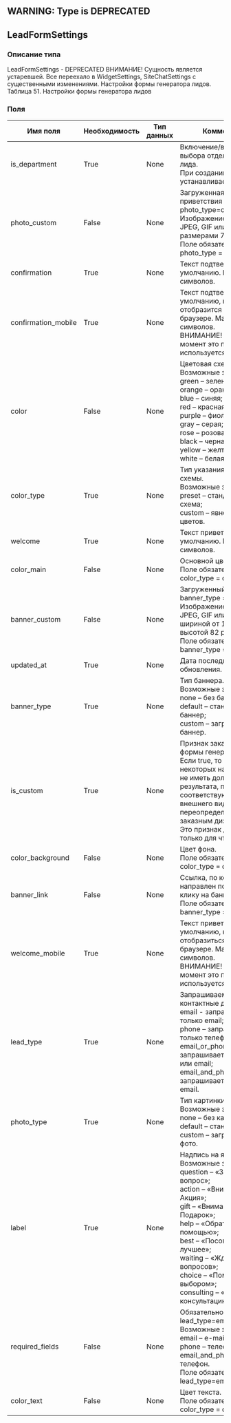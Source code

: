 
## WARNING: Type is DEPRECATED

## LeadFormSettings

### Описание типа
LeadFormSettings - DEPRECATED
ВНИМАНИЕ! Сущность является устаревшей. Все переехало в WidgetSettings, SiteChatSettings с существенными изменениями.
Настройки формы генератора лидов.
Таблица 51. Настройки формы генератора лидов


### Поля

| Имя поля | Необходимость | Тип данных | Комментарий |
|---|---|---|---|
|is_department|True|None|Включение/выключение выбора отдела в форме лида.<br/>При создании сайта устанавливается в false.<br/>|
|photo_custom|False|None|Загруженная картинка приветствия для photo_type=custom.<br/>Изображение в формате JPEG, GIF или PNG с размерами 70x70px.<br/>Поле обязательно для photo_type = custom.<br/>|
|confirmation|True|None|Текст подтверждения по умолчанию. Максимум 180 символов.<br/>|
|confirmation_mobile|True|None|Текст подтверждения по умолчанию, который отобразится в мобильном браузере. Максимум 180 символов.<br/>ВНИМАНИЕ! В данный момент это поле не используется.<br/>|
|color|False|None|Цветовая схема.<br/>Возможные значения:<br/>green – зеленая;<br/>orange – оранжевая;<br/>blue – синяя;<br/>red – красная;<br/>purple – фиолетовая;<br/>gray – серая;<br/>rose – розовая;<br/>black – черная;<br/>yellow – желтая;<br/>white – белая.<br/>|
|color_type|True|None|Тип указания цветовой схемы.<br/>Возможные значения:<br/>preset – стандартная схема;<br/>custom – явное указание цветов.<br/>|
|welcome|True|None|Текст приветствия по умолчанию. Максимум 180 символов.<br/>|
|color_main|False|None|Основной цвет.<br/>Поле обязательно для color_type = custom.<br/>|
|banner_custom|False|None|Загруженный баннер для banner_type = custom.<br/>Изображение в формате JPEG, GIF или PNG с шириной от 1 до 448 px и высотой 82 px.<br/>Поле обязательно для banner_type = custom.<br/>|
|updated_at|True|None|Дата последнего обновления.<br/>|
|banner_type|True|None|Тип баннера.<br/>Возможные значения:<br/>none – без баннера;<br/>default – стандартный баннер;<br/>custom – загружаемый баннер.<br/>|
|is_custom|True|None|Признак заказного дизайна формы генератора лидов.<br/>Если true, то изменение некоторых настроек может не иметь должного результата, поскольку соответствующий аспект внешнего вида переопределяются заказным дизайном.<br/>Это признак доступен только для чтения.<br/>|
|color_background|False|None|Цвет фона.<br/>Поле обязательно для color_type = custom.<br/>|
|banner_link|False|None|Ссылка, по которой будет направлен посетитель по клику на баннере.<br/>Поле обязательно для banner_type = custom.<br/>|
|welcome_mobile|True|None|Текст приветствия по умолчанию, который отобразиться в мобильном браузере. Максимум 180 символов.<br/>ВНИМАНИЕ! В данный момент это поле не используется.<br/>|
|lead_type|True|None|Запрашиваемые контактные данные.<br/>email -  запрашивается только email;<br/>phone – запрашивается только телефон;<br/>email_or_phone – запрашивается телефон или email;<br/>email_and_phone – запрашивается телефон и email.<br/>|
|photo_type|True|None|Тип картинки приветствия.<br/>Возможные значения:<br/>none – без картинки;<br/>default – стандартное фото;<br/>custom – загруженное фото.<br/>|
|label|True|None|Надпись на ярлыке.<br/>Возможные значения:<br/>question – «Задать вопрос»;<br/>action – «Внимание! Акция»;<br/>gift – «Внимание! Подарок»;<br/>help – «Обратитесь за помощью»;<br/>best – «Посоветуем лучшее»;<br/>waiting – «Ждем Ваших вопросов»;<br/>choice – «Поможем с выбором»;<br/>consulting – «Получить консультацию».<br/>|
|required_fields|False|None|Обязательность полей при lead_type=email_and_phone.<br/>Возможные значения:<br/>email – e-mail;<br/>phone – телефон;<br/>email_and_phone – email и телефон.<br/>Поле обязательно при lead_type=email_and_phone.<br/>|
|color_text|False|None|Цвет текста.<br/>Поле обязательно для color_type = custom.<br/>|

